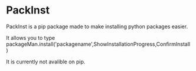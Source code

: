 # PackInst
PackInst is a pip package made to make installing python packages easier.

It allows you to type packageMan.install('packagename',ShowInstallationProgress,ConfirmInstall)

It is currently not avalible on pip.

